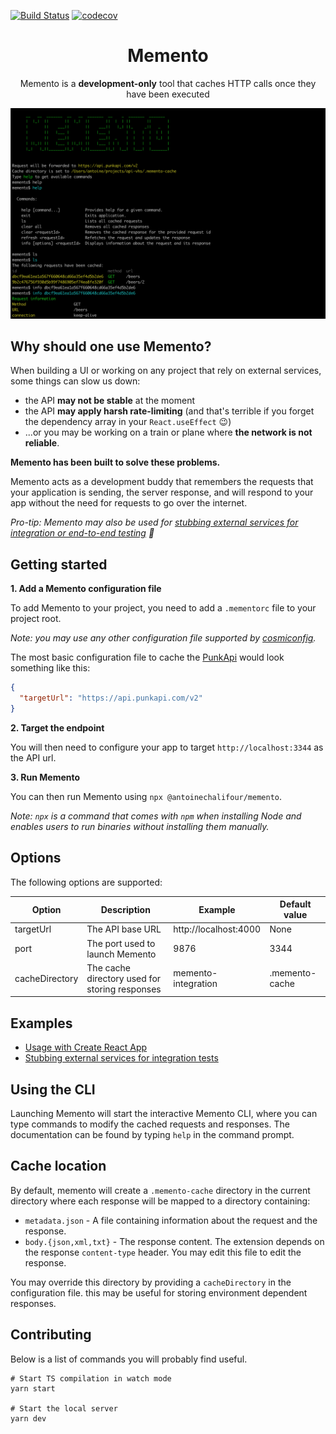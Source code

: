 [![Build Status](https://travis-ci.org/antoinechalifour/memento.svg?branch=master)](https://travis-ci.org/antoinechalifour/memento) [![codecov](https://codecov.io/gh/antoinechalifour/memento/branch/master/graph/badge.svg)](https://codecov.io/gh/antoinechalifour/memento)

<p align="center">
  <h1 align="center">Memento</h3>
  <p align="center">Memento is a <strong>development-only</strong> tool that caches HTTP calls once they have been executed</p>
</p>

<div align="center"><img src="https://github.com/antoinechalifour/memento/blob/master/cover.png?raw=true" alt="Memento screenshot"></div>


## Why should one use Memento?

When building a UI or working on any project that rely on external services, some things can slow us down:

- the API **may not be stable** at the moment
- the API **may apply harsh rate-limiting** (and that's terrible if you forget the dependency array in your `React.useEffect` 😉)
- ...or you may be working on a train or plane where **the network is not reliable**.

**Memento has been built to solve these problems.**

Memento acts as a development buddy that remembers the requests that your application is sending, the server response, and will respond to your app without the need for requests to go over the internet.

*Pro-tip: Memento may also be used for [stubbing external services for integration or end-to-end testing](./examples/stub-external-services) 🎉*

## Getting started

**1. Add a Memento configuration file**

To add Memento to your project, you need to add a `.mementorc` file to your project root.

*Note: you may use any other configuration file supported by [cosmiconfig](https://github.com/davidtheclark/cosmiconfig).*

The most basic configuration file to cache the [PunkApi](https://punkapi.com/documentation/v2) would look something like this:

```json
{
  "targetUrl": "https://api.punkapi.com/v2"
}
```

**2. Target the endpoint**

You will then need to configure your app to target `http://localhost:3344` as the API url.

**3. Run Memento**

You can then run Memento using `npx @antoinechalifour/memento`. 

*Note: `npx` is a command that comes with `npm` when installing Node and enables users to run binaries without installing them manually.*

## Options

The following options are supported:

| Option         | Description                                    | Example               | Default value  |
| -------------- | ---------------------------------------------- | --------------------- | -------------- |
| targetUrl      | The API base URL                               | http://localhost:4000 | None           |
| port           | The port used to launch Memento                | 9876                  | 3344           |
| cacheDirectory | The cache directory used for storing responses | memento-integration   | .memento-cache |

## Examples

- [Usage with Create React App](./examples/create-react-app)
- [Stubbing external services for integration tests](./examples/stub-external-services)

## Using the CLI

Launching Memento will start the interactive Memento CLI, where you can type commands to modify the cached requests and responses. The documentation can be found by typing `help` in the command prompt.

## Cache location

By default, memento will create a `.memento-cache` directory in the current directory where each response will be mapped to a directory containing:

- `metadata.json` - A file containing information about the request and the response.
- `body.{json,xml,txt}` - The response content. The extension depends on the response `content-type` header. You may edit this file to edit the response.

You may override this directory by providing a `cacheDirectory` in the configuration file. this may be useful for storing environment dependent responses.

## Contributing

Below is a list of commands you will probably find useful.

```
# Start TS compilation in watch mode
yarn start

# Start the local server
yarn dev
```
